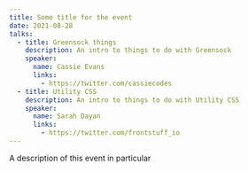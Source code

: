 ```yaml
---
title: Some title for the event
date: 2021-08-28
talks:
  - title: Greensock things
    description: An intro to things to do with Greensock
    speaker:
      name: Cassie Evans
      links:
        - https://twitter.com/cassiecodes
  - title: Utility CSS
    description: An intro to things to do with Utility CSS
    speaker:
      name: Sarah Dayan
      links:
        - https://twitter.com/frontstuff_io
---
```


A description of this event in particular